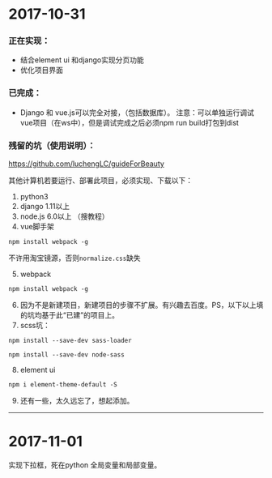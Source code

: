 # 2017-10-31 
### 正在实现：
- 结合element ui 和django实现分页功能
- 优化项目界面

### 已完成：
- Django 和 vue.js可以完全对接，（包括数据库）。
   注意：可以单独运行调试vue项目（在ws中），但是调试完成之后必须npm run build打包到dist

### 残留的坑（使用说明）：
https://github.com/luchengLC/guideForBeauty

其他计算机若要运行、部署此项目，必须实现、下载以下：

1. python3
2. django 1.11以上
3. node.js 6.0以上  （搜教程）
4. vue脚手架
```
npm install webpack -g
```
不许用淘宝镜源，否则`normalize.css`缺失

5. webpack
```
npm install webpack -g
```

6. 因为不是新建项目，新建项目的步骤不扩展。有兴趣去百度。PS，以下以上填的坑均基于此“已建”的项目上。
7. scss坑：
```
npm install --save-dev sass-loader
```
```
npm install --save-dev node-sass
```

8. element ui
```
npm i element-theme-default -S
```

9. 还有一些，太久远忘了，想起添加。

---

# 2017-11-01
实现下拉框，死在python 全局变量和局部变量。
